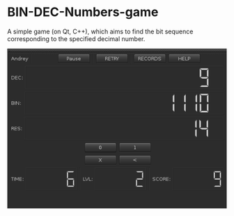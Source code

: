BIN-DEC-Numbers-game
====================

A simple game (on Qt, C++), which aims to find the bit sequence corresponding to the specified decimal number.

![img](screenshots/1.png)
